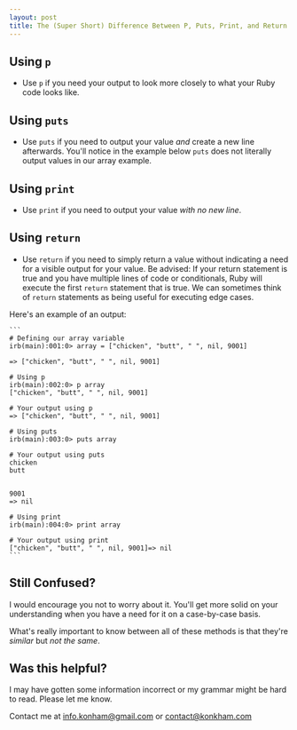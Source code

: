 ```yaml
---
layout: post
title: The (Super Short) Difference Between P, Puts, Print, and Return
---
```

## Using `p`
* Use `p` if you need your output to look more closely to what your Ruby code looks like.

## Using `puts`
* Use `puts` if you need to output your value *and* create a new line afterwards. You'll notice in the example below `puts` does not literally output values in our array example.

## Using `print`
* Use `print` if you need to output your value *with no new line*.

## Using `return`
* Use `return` if you need to simply return a value without indicating a need for a visible output for your value. Be advised: If your return statement is true and you have multiple lines of code or conditionals, Ruby will execute the first `return` statement that is true. We can sometimes think of `return` statements as being useful for executing edge cases. 

Here's an example of an output:

    ```
    # Defining our array variable
    irb(main):001:0> array = ["chicken", "butt", " ", nil, 9001]

    => ["chicken", "butt", " ", nil, 9001]

    # Using p
    irb(main):002:0> p array
    ["chicken", "butt", " ", nil, 9001]

    # Your output using p
    => ["chicken", "butt", " ", nil, 9001]

    # Using puts
    irb(main):003:0> puts array

    # Your output using puts
    chicken
    butt


    9001
    => nil

    # Using print
    irb(main):004:0> print array

    # Your output using print
    ["chicken", "butt", " ", nil, 9001]=> nil
    ```

## Still Confused?
I would encourage you not to worry about it. You'll get more solid on your understanding when you have a need for it on a case-by-case basis.

What's really important to know between all of these methods is that they're *similar* but *not the same*.

## Was this helpful?
I may have gotten some information incorrect or my grammar might be hard to read. Please let me know.

Contact me at [info.konham@gmail.com](mailto:info.konham@gmail.com) or [contact@konkham.com](mailto:contact@konkham.com)